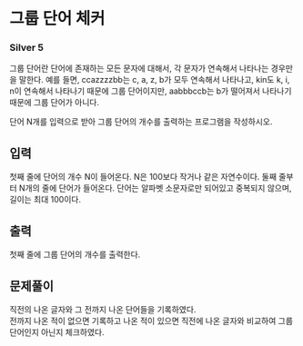 # 그룹 단어 체커

### Silver 5

그룹 단어란 단어에 존재하는 모든 문자에 대해서, 각 문자가 연속해서 나타나는 경우만을 말한다. 예를 들면, ccazzzzbb는 c, a, z, b가 모두 연속해서 나타나고, kin도 k, i, n이 연속해서 나타나기 때문에 그룹 단어이지만, aabbbccb는 b가 떨어져서 나타나기 때문에 그룹 단어가 아니다.

단어 N개를 입력으로 받아 그룹 단어의 개수를 출력하는 프로그램을 작성하시오.

## 입력
첫째 줄에 단어의 개수 N이 들어온다. N은 100보다 작거나 같은 자연수이다. 둘째 줄부터 N개의 줄에 단어가 들어온다. 단어는 알파벳 소문자로만 되어있고 중복되지 않으며, 길이는 최대 100이다.

## 출력
첫째 줄에 그룹 단어의 개수를 출력한다.

## 문제풀이
직전의 나온 글자와 그 전까지 나온 단어들을 기록하였다.  
전까지 나온 적이 없으면 기록하고
나온 적이 있으면 직전에 나온 글자와 비교하여 그룹 단어인지 아닌지 체크하였다.